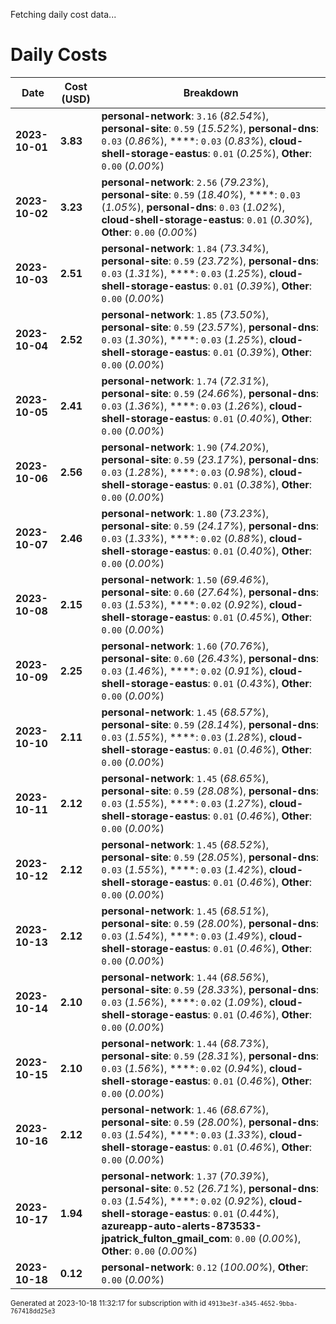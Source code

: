 Fetching daily cost data...
# Daily Costs

| Date | Cost (USD) | Breakdown |
|------|----------------|-----------|
| **2023-10-01** | **3.83** | **personal-network**: `3.16` (_82.54%_), **personal-site**: `0.59` (_15.52%_), **personal-dns**: `0.03` (_0.86%_), ****: `0.03` (_0.83%_), **cloud-shell-storage-eastus**: `0.01` (_0.25%_), **Other**: `0.00` (_0.00%_) |
| **2023-10-02** | **3.23** | **personal-network**: `2.56` (_79.23%_), **personal-site**: `0.59` (_18.40%_), ****: `0.03` (_1.05%_), **personal-dns**: `0.03` (_1.02%_), **cloud-shell-storage-eastus**: `0.01` (_0.30%_), **Other**: `0.00` (_0.00%_) |
| **2023-10-03** | **2.51** | **personal-network**: `1.84` (_73.34%_), **personal-site**: `0.59` (_23.72%_), **personal-dns**: `0.03` (_1.31%_), ****: `0.03` (_1.25%_), **cloud-shell-storage-eastus**: `0.01` (_0.39%_), **Other**: `0.00` (_0.00%_) |
| **2023-10-04** | **2.52** | **personal-network**: `1.85` (_73.50%_), **personal-site**: `0.59` (_23.57%_), **personal-dns**: `0.03` (_1.30%_), ****: `0.03` (_1.25%_), **cloud-shell-storage-eastus**: `0.01` (_0.39%_), **Other**: `0.00` (_0.00%_) |
| **2023-10-05** | **2.41** | **personal-network**: `1.74` (_72.31%_), **personal-site**: `0.59` (_24.66%_), **personal-dns**: `0.03` (_1.36%_), ****: `0.03` (_1.26%_), **cloud-shell-storage-eastus**: `0.01` (_0.40%_), **Other**: `0.00` (_0.00%_) |
| **2023-10-06** | **2.56** | **personal-network**: `1.90` (_74.20%_), **personal-site**: `0.59` (_23.17%_), **personal-dns**: `0.03` (_1.28%_), ****: `0.03` (_0.98%_), **cloud-shell-storage-eastus**: `0.01` (_0.38%_), **Other**: `0.00` (_0.00%_) |
| **2023-10-07** | **2.46** | **personal-network**: `1.80` (_73.23%_), **personal-site**: `0.59` (_24.17%_), **personal-dns**: `0.03` (_1.33%_), ****: `0.02` (_0.88%_), **cloud-shell-storage-eastus**: `0.01` (_0.40%_), **Other**: `0.00` (_0.00%_) |
| **2023-10-08** | **2.15** | **personal-network**: `1.50` (_69.46%_), **personal-site**: `0.60` (_27.64%_), **personal-dns**: `0.03` (_1.53%_), ****: `0.02` (_0.92%_), **cloud-shell-storage-eastus**: `0.01` (_0.45%_), **Other**: `0.00` (_0.00%_) |
| **2023-10-09** | **2.25** | **personal-network**: `1.60` (_70.76%_), **personal-site**: `0.60` (_26.43%_), **personal-dns**: `0.03` (_1.46%_), ****: `0.02` (_0.91%_), **cloud-shell-storage-eastus**: `0.01` (_0.43%_), **Other**: `0.00` (_0.00%_) |
| **2023-10-10** | **2.11** | **personal-network**: `1.45` (_68.57%_), **personal-site**: `0.59` (_28.14%_), **personal-dns**: `0.03` (_1.55%_), ****: `0.03` (_1.28%_), **cloud-shell-storage-eastus**: `0.01` (_0.46%_), **Other**: `0.00` (_0.00%_) |
| **2023-10-11** | **2.12** | **personal-network**: `1.45` (_68.65%_), **personal-site**: `0.59` (_28.08%_), **personal-dns**: `0.03` (_1.55%_), ****: `0.03` (_1.27%_), **cloud-shell-storage-eastus**: `0.01` (_0.46%_), **Other**: `0.00` (_0.00%_) |
| **2023-10-12** | **2.12** | **personal-network**: `1.45` (_68.52%_), **personal-site**: `0.59` (_28.05%_), **personal-dns**: `0.03` (_1.55%_), ****: `0.03` (_1.42%_), **cloud-shell-storage-eastus**: `0.01` (_0.46%_), **Other**: `0.00` (_0.00%_) |
| **2023-10-13** | **2.12** | **personal-network**: `1.45` (_68.51%_), **personal-site**: `0.59` (_28.00%_), **personal-dns**: `0.03` (_1.54%_), ****: `0.03` (_1.49%_), **cloud-shell-storage-eastus**: `0.01` (_0.46%_), **Other**: `0.00` (_0.00%_) |
| **2023-10-14** | **2.10** | **personal-network**: `1.44` (_68.56%_), **personal-site**: `0.59` (_28.33%_), **personal-dns**: `0.03` (_1.56%_), ****: `0.02` (_1.09%_), **cloud-shell-storage-eastus**: `0.01` (_0.46%_), **Other**: `0.00` (_0.00%_) |
| **2023-10-15** | **2.10** | **personal-network**: `1.44` (_68.73%_), **personal-site**: `0.59` (_28.31%_), **personal-dns**: `0.03` (_1.56%_), ****: `0.02` (_0.94%_), **cloud-shell-storage-eastus**: `0.01` (_0.46%_), **Other**: `0.00` (_0.00%_) |
| **2023-10-16** | **2.12** | **personal-network**: `1.46` (_68.67%_), **personal-site**: `0.59` (_28.00%_), **personal-dns**: `0.03` (_1.54%_), ****: `0.03` (_1.33%_), **cloud-shell-storage-eastus**: `0.01` (_0.46%_), **Other**: `0.00` (_0.00%_) |
| **2023-10-17** | **1.94** | **personal-network**: `1.37` (_70.39%_), **personal-site**: `0.52` (_26.71%_), **personal-dns**: `0.03` (_1.54%_), ****: `0.02` (_0.92%_), **cloud-shell-storage-eastus**: `0.01` (_0.44%_), **azureapp-auto-alerts-873533-jpatrick_fulton_gmail_com**: `0.00` (_0.00%_), **Other**: `0.00` (_0.00%_) |
| **2023-10-18** | **0.12** | **personal-network**: `0.12` (_100.00%_), **Other**: `0.00` (_0.00%_) |


<sup>Generated at 2023-10-18 11:32:17 for subscription with id `4913be3f-a345-4652-9bba-767418dd25e3`</sup>
